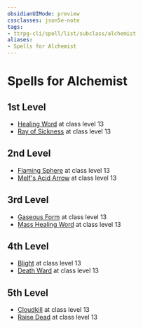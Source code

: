 ```yaml
---
obsidianUIMode: preview
cssclasses: json5e-note
tags:
- ttrpg-cli/spell/list/subclass/alchemist
aliases:
- Spells for Alchemist
---
```

# Spells for Alchemist

## 1st Level

- [Healing Word](/3-Mechanics/CLI/Compendium/spells/healing-word.md "PHB") at class level 13
- [Ray of Sickness](/3-Mechanics/CLI/Compendium/spells/ray-of-sickness.md "PHB") at class level 13

## 2nd Level

- [Flaming Sphere](/3-Mechanics/CLI/Compendium/spells/flaming-sphere.md "PHB") at class level 13
- [Melf's Acid Arrow](/3-Mechanics/CLI/Compendium/spells/melfs-acid-arrow.md "PHB") at class level 13

## 3rd Level

- [Gaseous Form](/3-Mechanics/CLI/Compendium/spells/gaseous-form.md "PHB") at class level 13
- [Mass Healing Word](/3-Mechanics/CLI/Compendium/spells/mass-healing-word.md "PHB") at class level 13

## 4th Level

- [Blight](/3-Mechanics/CLI/Compendium/spells/blight.md "PHB") at class level 13
- [Death Ward](/3-Mechanics/CLI/Compendium/spells/death-ward.md "PHB") at class level 13

## 5th Level

- [Cloudkill](/3-Mechanics/CLI/Compendium/spells/cloudkill.md "PHB") at class level 13
- [Raise Dead](/3-Mechanics/CLI/Compendium/spells/raise-dead.md "PHB") at class level 13
